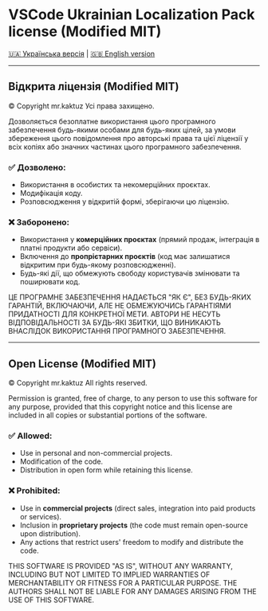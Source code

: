 # VSCode Ukrainian Localization Pack license (Modified MIT)
[🇺🇦 Українська версія](#відкрита-ліцензія-modified-mit) | [🇬🇧 English version](#open-license-modified-mit)

---

## Відкрита ліцензія (Modified MIT)

© Copyright mr.kaktuz
Усі права захищено.

Дозволяється безоплатне використання цього програмного забезпечення будь-якими особами для будь-яких цілей, за умови збереження цього повідомлення про авторські права та цієї ліцензії у всіх копіях або значних частинах цього програмного забезпечення.

### ✅ Дозволено:
- Використання в особистих та некомерційних проєктах.
- Модифікація коду.
- Розповсюдження у відкритій формі, зберігаючи цю ліцензію.

### ❌ Заборонено:
- Використання у **комерційних проєктах** (прямий продаж, інтеграція в платні продукти або сервіси).
- Включення до **пропрієтарних проєктів** (код має залишатися відкритим при будь-якому розповсюдженні).
- Будь-які дії, що обмежують свободу користувачів змінювати та поширювати код.

ЦЕ ПРОГРАМНЕ ЗАБЕЗПЕЧЕННЯ НАДАЄТЬСЯ "ЯК Є", БЕЗ БУДЬ-ЯКИХ ГАРАНТІЙ, ВКЛЮЧАЮЧИ, АЛЕ НЕ ОБМЕЖУЮЧИСЬ ГАРАНТІЯМИ ПРИДАТНОСТІ ДЛЯ КОНКРЕТНОЇ МЕТИ. АВТОРИ НЕ НЕСУТЬ ВІДПОВІДАЛЬНОСТІ ЗА БУДЬ-ЯКІ ЗБИТКИ, ЩО ВИНИКАЮТЬ ВНАСЛІДОК ВИКОРИСТАННЯ ПРОГРАМНОГО ЗАБЕЗПЕЧЕННЯ.

---

## Open License (Modified MIT)

© Copyright mr.kaktuz
All rights reserved.

Permission is granted, free of charge, to any person to use this software for any purpose, provided that this copyright notice and this license are included in all copies or substantial portions of the software.

### ✅ Allowed:
- Use in personal and non-commercial projects.
- Modification of the code.
- Distribution in open form while retaining this license.

### ❌ Prohibited:
- Use in **commercial projects** (direct sales, integration into paid products or services).
- Inclusion in **proprietary projects** (the code must remain open-source upon distribution).
- Any actions that restrict users' freedom to modify and distribute the code.

THIS SOFTWARE IS PROVIDED "AS IS", WITHOUT ANY WARRANTY, INCLUDING BUT NOT LIMITED TO IMPLIED WARRANTIES OF MERCHANTABILITY OR FITNESS FOR A PARTICULAR PURPOSE. THE AUTHORS SHALL NOT BE LIABLE FOR ANY DAMAGES ARISING FROM THE USE OF THIS SOFTWARE.
